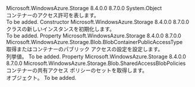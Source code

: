 <Type Name="BlobContainerPermissions" FullName="Microsoft.WindowsAzure.Storage.Blob.BlobContainerPermissions">
  <TypeSignature Language="C#" Value="public sealed class BlobContainerPermissions" />
  <TypeSignature Language="ILAsm" Value=".class public auto ansi sealed beforefieldinit BlobContainerPermissions extends System.Object" />
  <TypeSignature Language="DocId" Value="T:Microsoft.WindowsAzure.Storage.Blob.BlobContainerPermissions" />
  <TypeSignature Language="VB.NET" Value="Public NotInheritable Class BlobContainerPermissions" />
  <TypeSignature Language="F#" Value="type BlobContainerPermissions = class" />
  <AssemblyInfo>
    <AssemblyName>Microsoft.WindowsAzure.Storage</AssemblyName>
    <AssemblyVersion>8.4.0.0</AssemblyVersion>
    <AssemblyVersion>8.7.0.0</AssemblyVersion>
  </AssemblyInfo>
  <Base>
    <BaseTypeName>System.Object</BaseTypeName>
  </Base>
  <Interfaces />
  <Docs>
    <summary>
            コンテナーのアクセス許可を表します。
            </summary>
    <remarks>To be added.</remarks>
  </Docs>
  <Members>
    <Member MemberName=".ctor">
      <MemberSignature Language="C#" Value="public BlobContainerPermissions ();" />
      <MemberSignature Language="ILAsm" Value=".method public hidebysig specialname rtspecialname instance void .ctor() cil managed" />
      <MemberSignature Language="DocId" Value="M:Microsoft.WindowsAzure.Storage.Blob.BlobContainerPermissions.#ctor" />
      <MemberSignature Language="VB.NET" Value="Public Sub New ()" />
      <MemberType>Constructor</MemberType>
      <AssemblyInfo>
        <AssemblyName>Microsoft.WindowsAzure.Storage</AssemblyName>
        <AssemblyVersion>8.4.0.0</AssemblyVersion>
        <AssemblyVersion>8.7.0.0</AssemblyVersion>
      </AssemblyInfo>
      <Parameters />
      <Docs>
        <summary>
            <see cref="T:Microsoft.WindowsAzure.Storage.Blob.BlobContainerPermissions" /> クラスの新しいインスタンスを初期化します。
            </summary>
        <remarks>To be added.</remarks>
      </Docs>
    </Member>
    <Member MemberName="PublicAccess">
      <MemberSignature Language="C#" Value="public Microsoft.WindowsAzure.Storage.Blob.BlobContainerPublicAccessType PublicAccess { get; set; }" />
      <MemberSignature Language="ILAsm" Value=".property instance valuetype Microsoft.WindowsAzure.Storage.Blob.BlobContainerPublicAccessType PublicAccess" />
      <MemberSignature Language="DocId" Value="P:Microsoft.WindowsAzure.Storage.Blob.BlobContainerPermissions.PublicAccess" />
      <MemberSignature Language="VB.NET" Value="Public Property PublicAccess As BlobContainerPublicAccessType" />
      <MemberSignature Language="F#" Value="member this.PublicAccess : Microsoft.WindowsAzure.Storage.Blob.BlobContainerPublicAccessType with get, set" Usage="Microsoft.WindowsAzure.Storage.Blob.BlobContainerPermissions.PublicAccess" />
      <MemberType>Property</MemberType>
      <AssemblyInfo>
        <AssemblyName>Microsoft.WindowsAzure.Storage</AssemblyName>
        <AssemblyVersion>8.4.0.0</AssemblyVersion>
        <AssemblyVersion>8.7.0.0</AssemblyVersion>
      </AssemblyInfo>
      <ReturnValue>
        <ReturnType>Microsoft.WindowsAzure.Storage.Blob.BlobContainerPublicAccessType</ReturnType>
      </ReturnValue>
      <Docs>
        <summary>
            取得またはコンテナーのパブリック アクセスの設定を設定します。
            </summary>
        <value><see cref="T:Microsoft.WindowsAzure.Storage.Blob.BlobContainerPublicAccessType" /> 列挙値。</value>
        <remarks>To be added.</remarks>
      </Docs>
    </Member>
    <Member MemberName="SharedAccessPolicies">
      <MemberSignature Language="C#" Value="public Microsoft.WindowsAzure.Storage.Blob.SharedAccessBlobPolicies SharedAccessPolicies { get; }" />
      <MemberSignature Language="ILAsm" Value=".property instance class Microsoft.WindowsAzure.Storage.Blob.SharedAccessBlobPolicies SharedAccessPolicies" />
      <MemberSignature Language="DocId" Value="P:Microsoft.WindowsAzure.Storage.Blob.BlobContainerPermissions.SharedAccessPolicies" />
      <MemberSignature Language="VB.NET" Value="Public ReadOnly Property SharedAccessPolicies As SharedAccessBlobPolicies" />
      <MemberSignature Language="F#" Value="member this.SharedAccessPolicies : Microsoft.WindowsAzure.Storage.Blob.SharedAccessBlobPolicies" Usage="Microsoft.WindowsAzure.Storage.Blob.BlobContainerPermissions.SharedAccessPolicies" />
      <MemberType>Property</MemberType>
      <AssemblyInfo>
        <AssemblyName>Microsoft.WindowsAzure.Storage</AssemblyName>
        <AssemblyVersion>8.4.0.0</AssemblyVersion>
        <AssemblyVersion>8.7.0.0</AssemblyVersion>
      </AssemblyInfo>
      <ReturnValue>
        <ReturnType>Microsoft.WindowsAzure.Storage.Blob.SharedAccessBlobPolicies</ReturnType>
      </ReturnValue>
      <Docs>
        <summary>
            コンテナーの共有アクセス ポリシーのセットを取得します。
            </summary>
        <value><see cref="T:Microsoft.WindowsAzure.Storage.Blob.SharedAccessBlobPolicies" /> オブジェクト。</value>
        <remarks>To be added.</remarks>
      </Docs>
    </Member>
  </Members>
</Type>